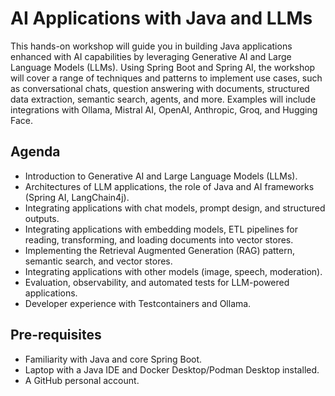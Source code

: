 # AI Applications with Java and LLMs

This hands-on workshop will guide you in building Java applications enhanced with AI capabilities by leveraging
Generative AI and Large Language Models (LLMs). Using Spring Boot and Spring AI, the workshop will cover a range
of techniques and patterns to implement use cases, such as conversational chats, question answering with documents,
structured data extraction, semantic search, agents, and more. Examples will include integrations with Ollama,
Mistral AI, OpenAI, Anthropic, Groq, and Hugging Face.

## Agenda

* Introduction to Generative AI and Large Language Models (LLMs). 
* Architectures of LLM applications, the role of Java and AI frameworks (Spring AI, LangChain4j). 
* Integrating applications with chat models, prompt design, and structured outputs. 
* Integrating applications with embedding models, ETL pipelines for reading, transforming, and loading documents into vector stores. 
* Implementing the Retrieval Augmented Generation (RAG) pattern, semantic search, and vector stores. 
* Integrating applications with other models (image, speech, moderation). 
* Evaluation, observability, and automated tests for LLM-powered applications. 
* Developer experience with Testcontainers and Ollama.

## Pre-requisites

* Familiarity with Java and core Spring Boot.
* Laptop with a Java IDE and Docker Desktop/Podman Desktop installed.
* A GitHub personal account.
